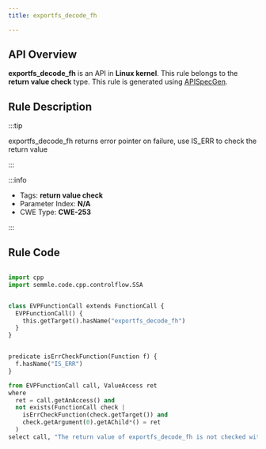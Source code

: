 ```yaml
---
title: exportfs_decode_fh

---
```



## API Overview
**exportfs_decode_fh** is an API in **Linux kernel**. This rule belongs to the **return value check** type. This rule is generated using [APISpecGen](../../tools/APISpecGen).
## Rule Description

:::tip

exportfs_decode_fh returns error pointer on failure, use IS_ERR to check the return value

:::

:::info

- Tags: **return value check**
- Parameter Index: **N/A**
- CWE Type: **CWE-253**

:::

## Rule Code
```python

import cpp
import semmle.code.cpp.controlflow.SSA


class EVPFunctionCall extends FunctionCall {
  EVPFunctionCall() {
    this.getTarget().hasName("exportfs_decode_fh")
  }
}


predicate isErrCheckFunction(Function f) {
  f.hasName("IS_ERR") 
}

from EVPFunctionCall call, ValueAccess ret
where
  ret = call.getAnAccess() and
  not exists(FunctionCall check |
    isErrCheckFunction(check.getTarget()) and
    check.getArgument(0).getAChild*() = ret
  )
select call, "The return value of exportfs_decode_fh is not checked with IS_ERR."
    
```